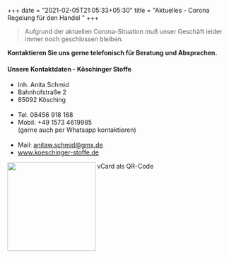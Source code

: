 +++
date = "2021-02-05T21:05:33+05:30"
title = "Aktuelles - Corona Regelung für den Handel "
+++


> Aufgrund der aktuellen Corona-Situation muß unser Geschäft leider immer noch geschlossen bleiben. 

**Kontaktieren Sie uns gerne telefonisch für Beratung und Absprachen.** 



#### Unsere Kontaktdaten  - Köschinger Stoffe 


 
* Inh. Anita Schmid
* Bahnhofstraße 2
* 85092 Kösching<br><br>
* Tel. 		08456 918 168
* Mobil:   	+49 1573 4619985 <br>(gerne auch per Whatsapp kontaktieren)<br><br>
* Mail: 		anitaw.schmid@gmx.de
* www.koeschinger-stoffe.de




<span> vCard als QR-Code</span>
<img align="left" width="200" src="/img/qr-code_anita_schmid200.png">


<!-- Bilder  
![vCard][1] 
[1]: /img/qr-code_anita_schmid200.png

![vCard QRCode](/img/qr-code_anita_schmid200.png#floatright) 
-->